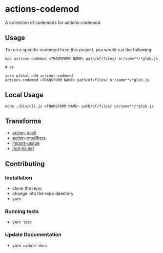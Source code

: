 # actions-codemod


A collection of codemods for actions-codemod.

## Usage

To run a specific codemod from this project, you would run the following:

```
npx actions-codemod <TRANSFORM NAME> path/of/files/ or/some**/*glob.js

# or

yarn global add actions-codemod
actions-codemod <TRANSFORM NAME> path/of/files/ or/some**/*glob.js
```

## Local Usage
```
node ./bin/cli.js <TRANSFORM NAME> path/of/files/ or/some**/*glob.js
```

## Transforms

<!--TRANSFORMS_START-->
* [action-hash](transforms/action-hash/README.md)
* [action-modifiers](transforms/action-modifiers/README.md)
* [import-usage](transforms/import-usage/README.md)
* [mut-to-set](transforms/mut-to-set/README.md)
<!--TRANSFORMS_END-->

## Contributing

### Installation

* clone the repo
* change into the repo directory
* `yarn`

### Running tests

* `yarn test`

### Update Documentation

* `yarn update-docs`